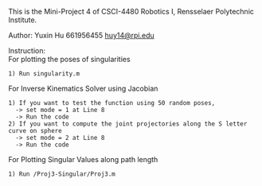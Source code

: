 This is the Mini-Project 4 of CSCI-4480 Robotics I, Rensselaer Polytechnic Institute.

Author: Yuxin Hu 661956455 huy14@rpi.edu

Instruction:  
  For plotting the poses of singularities
  
    1) Run singularity.m
    
  For Inverse Kinematics Solver using Jacobian
    
    1) If you want to test the function using 50 random poses,
      -> set mode = 1 at Line 8
      -> Run the code
    2) If you want to compute the joint projectories along the S letter curve on sphere
      -> set mode = 2 at Line 8
      -> Run the code
  
  For Plotting Singular Values along path length
  
    1) Run /Proj3-Singular/Proj3.m
